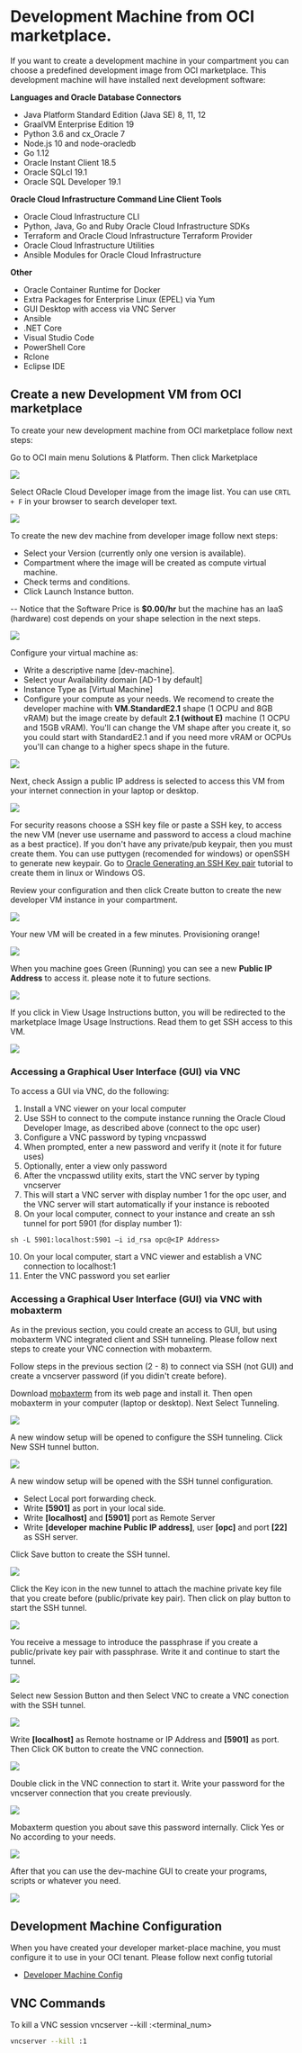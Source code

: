 # Development Machine from OCI marketplace.
If you want to create a development machine in your compartment you can choose a predefined development image from OCI marketplace. This development machine will have installed next development software:

**Languages and Oracle Database Connectors**
- Java Platform Standard Edition (Java SE) 8, 11, 12
- GraalVM Enterprise Edition 19
- Python 3.6 and cx_Oracle 7
- Node.js 10 and node-oracledb
- Go 1.12
- Oracle Instant Client 18.5
- Oracle SQLcl 19.1
- Oracle SQL Developer 19.1

**Oracle Cloud Infrastructure Command Line Client Tools**
- Oracle Cloud Infrastructure CLI
- Python, Java, Go and Ruby Oracle Cloud Infrastructure SDKs
- Terraform and Oracle Cloud Infrastructure Terraform Provider
- Oracle Cloud Infrastructure Utilities
- Ansible Modules for Oracle Cloud Infrastructure

**Other**
- Oracle Container Runtime for Docker
- Extra Packages for Enterprise Linux (EPEL) via Yum
- GUI Desktop with access via VNC Server
- Ansible
- .NET Core
- Visual Studio Code
- PowerShell Core
- Rclone
- Eclipse IDE

## Create a new Development VM from OCI marketplace
To create your new development machine from OCI marketplace follow next steps:

Go to OCI main menu Solutions & Platform. Then click Marketplace

![](./devmachine-marketplace/images/oci-marketplace-dev-machine-configuration01.PNG)

Select ORacle Cloud Developer image from the image list. You can use ```CRTL + F``` in your browser to search developer text.

![](./devmachine-marketplace/images/oci-marketplace-dev-machine-configuration02.PNG)

To create the new dev machine from developer image follow next steps:
* Select your Version (currently only one version is available).
* Compartment where the image will be created as compute virtual machine. 
* Check terms and conditions. 
* Click Launch Instance button.

-- Notice that the Software Price is **$0.00/hr** but the machine has an IaaS (hardware) cost depends on your shape selection in the next steps.

![](./devmachine-marketplace/images/oci-marketplace-dev-machine-configuration03.PNG)

Configure your virtual machine as:
* Write a descriptive name [dev-machine].
* Select your Availability domain [AD-1 by default]
* Instance Type as [Virtual Machine]
* Configure your compute as your needs. We recomend to create the developer machine with **VM.StandardE2.1** shape (1 OCPU and 8GB vRAM) but the image create by default **2.1 (without E)** machine (1 OCPU and 15GB vRAM). You'll can change the VM shape after you create it, so you could start with StandardE2.1 and if you need more vRAM or OCPUs you'll can change to a higher specs shape in the future.

![](./devmachine-marketplace/images/oci-marketplace-dev-machine-configuration04.PNG)

Next, check Assign a public IP address is selected to access this VM from your internet connection in your laptop or desktop.

![](./devmachine-marketplace/images/oci-marketplace-dev-machine-configuration05.PNG)

For security reasons choose a SSH key file or paste a SSH key, to access the new VM (never use username and password to access a cloud machine as a best practice). If you don't have any private/pub keypair, then you must create them. You can use puttygen (recomended for windows) or openSSH to generate new keypair. Go to [Oracle Generating an SSH Key pair](https://www.oracle.com/webfolder/technetwork/tutorials/obe/cloud/compute-iaas/generating_ssh_key/generate_ssh_key.html) tutorial to create them in linux or Windows OS.

Review your configuration and then click Create button to create the new developer VM instance in your compartment.

![](./devmachine-marketplace/images/oci-marketplace-dev-machine-configuration06.PNG)

Your new VM will be created in a few minutes. Provisioning orange!

![](./devmachine-marketplace/images/oci-marketplace-dev-machine-configuration07.PNG)

When you machine goes Green (Running) you can see a new **Public IP Address** to access it. please note it to future sections.

![](./devmachine-marketplace/images/oci-marketplace-dev-machine-configuration08.PNG)

If you click in View Usage Instructions button, you will be redirected to the marketplace Image Usage Instructions. Read them to get SSH access to this VM. 

![](./devmachine-marketplace/images/oci-marketplace-dev-machine-configuration09.PNG)

### Accessing a Graphical User Interface (GUI) via VNC
To access a GUI via VNC, do the following:

1. Install a VNC viewer on your local computer
2. Use SSH to connect to the compute instance running the Oracle Cloud Developer Image, as described above (connect to the opc user)
3. Configure a VNC password by typing vncpasswd
4. When prompted, enter a new password and verify it (note it for future uses)
5. Optionally, enter a view only password
6. After the vncpasswd utility exits, start the VNC server by typing vncserver
8. This will start a VNC server with display number 1 for the opc user, and the VNC server will start automatically if your instance is rebooted
9. On your local computer, connect to your instance and create an ssh tunnel for port 5901 (for display number 1): 
```ssh
sh -L 5901:localhost:5901 –i id_rsa opc@<IP Address>
```
10. On your local computer, start a VNC viewer and establish a VNC connection to localhost:1
11. Enter the VNC password you set earlier

### Accessing a Graphical User Interface (GUI) via VNC with mobaxterm
As in the previous section, you could create an access to GUI, but using mobaxterm VNC integrated client and SSH tunneling. Please follow next steps to create your VNC connection with mobaxterm.

Follow steps in the previous section (2 - 8) to connect via SSH (not GUI) and create a vncserver password (if you didin't create before).

Download [mobaxterm](https://mobaxterm.mobatek.net/) from its web page and install it. Then open mobaxterm in your computer (laptop or desktop). Next Select Tunneling.

![](./devmachine-marketplace/images/mobaxterm-configure-tunneling01.png)

A new window setup will be opened to configure the SSH tunneling. Click New SSH tunnel button.

![](./devmachine-marketplace/images/mobaxterm-configure-tunneling02.png)

A new window setup will be opened with the SSH tunnel configuration. 
* Select Local port forwarding check.
* Write **[5901]** as port in your local side.
* Write **[localhost]** and **[5901]** port as Remote Server
* Write **[developer machine Public IP address]**, user **[opc]** and port **[22]** as SSH server.

Click Save button to create the SSH tunnel.

![](./devmachine-marketplace/images/mobaxterm-configure-tunneling03.png)

Click the Key icon in the new tunnel to attach the machine private key file that you create before (public/private key pair). Then click on play button to start the SSH tunnel.

![](./devmachine-marketplace/images/mobaxterm-configure-tunneling04.png)

You receive a message to introduce the passphrase if you create a public/private key pair with passphrase. Write it and continue to start the tunnel.

![](./devmachine-marketplace/images/mobaxterm-configure-tunneling05.png)

Select new Session Button and then Select VNC to create a VNC conection with the SSH tunnel.

![](./devmachine-marketplace/images/mobaxterm-configure-tunneling06.png)

Write **[localhost]** as Remote hostname or IP Address and **[5901]** as port. Then Click OK button to create the VNC connection.

![](./devmachine-marketplace/images/mobaxterm-configure-tunneling07.png)

Double click in the VNC connection to start it. Write your password for the vncserver connection that you create previously.

![](./devmachine-marketplace/images/mobaxterm-configure-tunneling08.png)

Mobaxterm question you about save this password internally. Click Yes or No according to your needs.

![](./devmachine-marketplace/images/mobaxterm-configure-tunneling09.png)

After that you can use the dev-machine GUI to create your programs, scripts or whatever you need.

![](./devmachine-marketplace/images/mobaxterm-configure-tunneling10.png)

## Development Machine Configuration
When you have created your developer market-place machine, you must configure it to use in your OCI tenant. Please follow next config tutorial

* [Developer Machine Config](https://github.com/oraclespainpresales/GigisPizzaHOL/blob/master/developer_machine.md)

## VNC Commands
To kill a VNC session vncserver --kill :<terminal_num>

```sh 
vncserver --kill :1
```
